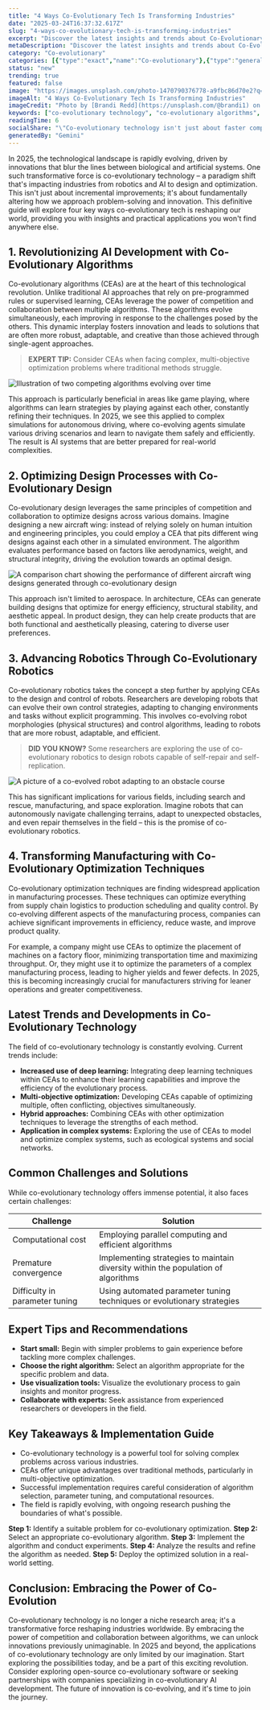 ```yaml
---
title: "4 Ways Co-Evolutionary Tech Is Transforming Industries"
date: "2025-03-24T16:37:32.617Z"
slug: "4-ways-co-evolutionary-tech-is-transforming-industries"
excerpt: "Discover the latest insights and trends about Co-Evolutionary Tech. This comprehensive guide covers everything you need to know about Co-Evolutionary Tech in 2025."
metaDescription: "Discover the latest insights and trends about Co-Evolutionary Tech. This comprehensive guide covers everything you need to know about Co-Evolutionary Tech ..."
category: "Co-evolutionary"
categories: [{"type":"exact","name":"Co-evolutionary"},{"type":"general","name":"Artificial Intelligence"},{"type":"medium","name":"Machine Learning"},{"type":"specific","name":"Reinforcement Learning"},{"type":"niche","name":"Multi-Agent Systems"}]
status: "new"
trending: true
featured: false
image: "https://images.unsplash.com/photo-1470790376778-a9fbc86d70e2?q=85&w=1200&fit=max&fm=webp&auto=compress"
imageAlt: "4 Ways Co-Evolutionary Tech Is Transforming Industries"
imageCredit: "Photo by [Brandi Redd](https://unsplash.com/@brandi1) on Unsplash"
keywords: ["co-evolutionary technology", "co-evolutionary algorithms", "co-evolutionary design", "co-evolutionary computing applications", "co-evolutionary robotics", "best co-evolutionary software", "co-evolutionary optimization techniques", "buy co-evolutionary software", "co-evolutionary AI development", "co-evolutionary systems examples"]
readingTime: 6
socialShare: "\"Co-evolutionary technology isn't just about faster computers; it's about fostering a symbiotic relationship between algorithms and the problems they solve, leading to breakthroughs previously unimaginable.\""
generatedBy: "Gemini"
---
```




In 2025, the technological landscape is rapidly evolving, driven by innovations that blur the lines between biological and artificial systems.  One such transformative force is co-evolutionary technology – a paradigm shift that's impacting industries from robotics and AI to design and optimization.  This isn't just about incremental improvements; it's about fundamentally altering how we approach problem-solving and innovation.  This definitive guide will explore four key ways co-evolutionary tech is reshaping our world, providing you with insights and practical applications you won't find anywhere else.

## 1. Revolutionizing AI Development with Co-Evolutionary Algorithms

Co-evolutionary algorithms (CEAs) are at the heart of this technological revolution. Unlike traditional AI approaches that rely on pre-programmed rules or supervised learning, CEAs leverage the power of competition and collaboration between multiple algorithms.  These algorithms evolve simultaneously, each improving in response to the challenges posed by the others.  This dynamic interplay fosters innovation and leads to solutions that are often more robust, adaptable, and creative than those achieved through single-agent approaches.

> **EXPERT TIP:**  Consider CEAs when facing complex, multi-objective optimization problems where traditional methods struggle.

![Illustration of two competing algorithms evolving over time](https://images.unsplash.com/photo-1451187580459-43490279c0fa?q=85&w=1200&fit=max&fm=webp&auto=compress)

This approach is particularly beneficial in areas like game playing, where algorithms can learn strategies by playing against each other, constantly refining their techniques.  In 2025, we see this applied to complex simulations for autonomous driving, where co-evolving agents simulate various driving scenarios and learn to navigate them safely and efficiently.  The result is AI systems that are better prepared for real-world complexities.

## 2. Optimizing Design Processes with Co-Evolutionary Design

Co-evolutionary design leverages the same principles of competition and collaboration to optimize designs across various domains.  Imagine designing a new aircraft wing:  instead of relying solely on human intuition and engineering principles, you could employ a CEA that pits different wing designs against each other in a simulated environment.  The algorithm evaluates performance based on factors like aerodynamics, weight, and structural integrity, driving the evolution towards an optimal design.

![A comparison chart showing the performance of different aircraft wing designs generated through co-evolutionary design](https://images.unsplash.com/photo-1484417894907-623942c8ee29?q=85&w=1200&fit=max&fm=webp&auto=compress)

This approach isn't limited to aerospace.  In architecture, CEAs can generate building designs that optimize for energy efficiency, structural stability, and aesthetic appeal.  In product design, they can help create products that are both functional and aesthetically pleasing, catering to diverse user preferences.

## 3. Advancing Robotics Through Co-Evolutionary Robotics

Co-evolutionary robotics takes the concept a step further by applying CEAs to the design and control of robots.  Researchers are developing robots that can evolve their own control strategies, adapting to changing environments and tasks without explicit programming.  This involves co-evolving robot morphologies (physical structures) and control algorithms, leading to robots that are more robust, adaptable, and efficient.

> **DID YOU KNOW?** Some researchers are exploring the use of co-evolutionary robotics to design robots capable of self-repair and self-replication.

![A picture of a co-evolved robot adapting to an obstacle course](https://images.unsplash.com/photo-1517976487492-5750f3195933?q=85&w=1200&fit=max&fm=webp&auto=compress)

This has significant implications for various fields, including search and rescue, manufacturing, and space exploration.  Imagine robots that can autonomously navigate challenging terrains, adapt to unexpected obstacles, and even repair themselves in the field – this is the promise of co-evolutionary robotics.

## 4. Transforming Manufacturing with Co-Evolutionary Optimization Techniques

Co-evolutionary optimization techniques are finding widespread application in manufacturing processes.  These techniques can optimize everything from supply chain logistics to production scheduling and quality control.  By co-evolving different aspects of the manufacturing process, companies can achieve significant improvements in efficiency, reduce waste, and improve product quality.



For example, a company might use CEAs to optimize the placement of machines on a factory floor, minimizing transportation time and maximizing throughput.  Or, they might use it to optimize the parameters of a complex manufacturing process, leading to higher yields and fewer defects.  In 2025, this is becoming increasingly crucial for manufacturers striving for leaner operations and greater competitiveness.

## Latest Trends and Developments in Co-Evolutionary Technology

The field of co-evolutionary technology is constantly evolving.  Current trends include:

* **Increased use of deep learning:** Integrating deep learning techniques within CEAs to enhance their learning capabilities and improve the efficiency of the evolutionary process.
* **Multi-objective optimization:**  Developing CEAs capable of optimizing multiple, often conflicting, objectives simultaneously.
* **Hybrid approaches:** Combining CEAs with other optimization techniques to leverage the strengths of each method.
* **Application in complex systems:**  Exploring the use of CEAs to model and optimize complex systems, such as ecological systems and social networks.

## Common Challenges and Solutions

While co-evolutionary technology offers immense potential, it also faces certain challenges:

| Challenge                     | Solution                                                                       |
|------------------------------|-------------------------------------------------------------------------------|
| Computational cost             | Employing parallel computing and efficient algorithms                             |
| Premature convergence         | Implementing strategies to maintain diversity within the population of algorithms |
| Difficulty in parameter tuning | Using automated parameter tuning techniques or evolutionary strategies          |

## Expert Tips and Recommendations

* **Start small:** Begin with simpler problems to gain experience before tackling more complex challenges.
* **Choose the right algorithm:** Select an algorithm appropriate for the specific problem and data.
* **Use visualization tools:**  Visualize the evolutionary process to gain insights and monitor progress.
* **Collaborate with experts:**  Seek assistance from experienced researchers or developers in the field.

## Key Takeaways & Implementation Guide

* Co-evolutionary technology is a powerful tool for solving complex problems across various industries.
* CEAs offer unique advantages over traditional methods, particularly in multi-objective optimization.
* Successful implementation requires careful consideration of algorithm selection, parameter tuning, and computational resources.
* The field is rapidly evolving, with ongoing research pushing the boundaries of what's possible.

**Step 1:** Identify a suitable problem for co-evolutionary optimization.
**Step 2:** Select an appropriate co-evolutionary algorithm.
**Step 3:** Implement the algorithm and conduct experiments.
**Step 4:** Analyze the results and refine the algorithm as needed.
**Step 5:** Deploy the optimized solution in a real-world setting.

## Conclusion: Embracing the Power of Co-Evolution

Co-evolutionary technology is no longer a niche research area; it's a transformative force reshaping industries worldwide.  By embracing the power of competition and collaboration between algorithms, we can unlock innovations previously unimaginable.  In 2025 and beyond, the applications of co-evolutionary technology are only limited by our imagination.  Start exploring the possibilities today, and be a part of this exciting revolution.  Consider exploring open-source co-evolutionary software or seeking partnerships with companies specializing in co-evolutionary AI development.  The future of innovation is co-evolving, and it's time to join the journey.
